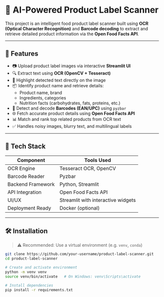 
# 🧠 AI-Powered Product Label Scanner

This project is an intelligent food product label scanner built using **OCR (Optical Character Recognition)** and **Barcode decoding** to extract and retrieve detailed product information via the **Open Food Facts API**.

---

## 🚀 Features

- 📷 Upload product label images via interactive **Streamlit UI**
- 🔍 Extract text using **OCR (OpenCV + Tesseract)**
- 🧾 Highlight detected text directly on the image
- 📦 Identify product name and retrieve details:
  - Product name, brand
  - Ingredients, categories
  - Nutrition facts (carbohydrates, fats, proteins, etc.)
- 📇 Detect and decode **Barcodes (EAN/UPC)** using `pyzbar`
- 🌐 Fetch accurate product details using **Open Food Facts API**
- 📊 Match and rank top related products from OCR text
- ✅ Handles noisy images, blurry text, and multilingual labels

---

## 🧰 Tech Stack

| Component           | Tools Used                         |
|---------------------|------------------------------------|
| OCR Engine          | Tesseract OCR, OpenCV              |
| Barcode Reader      | Pyzbar                             |
| Backend Framework   | Python, Streamlit                  |
| API Integration     | Open Food Facts API                |
| UI/UX               | Streamlit with interactive widgets |
| Deployment Ready    | Docker (optional)                  |

---

## 🛠️ Installation

> ⚠️ Recommended: Use a virtual environment (e.g. `venv`, `conda`)

```bash
git clone https://github.com/your-username/product-label-scanner.git
cd product-label-scanner

# Create and activate environment
python -m venv venv
source venv/bin/activate   # On Windows: venv\Scripts\activate

# Install dependencies
pip install -r requirements.txt
